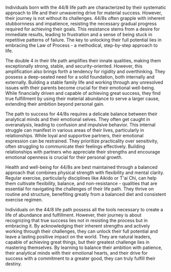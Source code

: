Individuals born with the 44/8 life path are characterized by their systematic approach to life and their unwavering drive for material success. However, their journey is not without its challenges.  44/8s often grapple with inherent stubbornness and impatience, resisting the necessary gradual progress required for achieving their goals. This resistance stems from a desire for immediate results, leading to frustration and a sense of being stuck in repetitive patterns of failure. The key to unlocking their full potential lies in embracing the Law of Process - a methodical, step-by-step approach to life. 

The double 4 in their life path amplifies their innate qualities, making them exceptionally strong, stable, and security-oriented.  However, this amplification also brings forth a tendency for rigidity and overthinking. They possess a deep-seated need for a solid foundation, both internally and externally.  Building a stable family life and working through any unresolved issues with their parents become crucial for their emotional well-being. While financially driven and capable of achieving great success, they find true fulfillment by using their material abundance to serve a larger cause, extending their ambition beyond personal gain.

The path to success for 44/8s requires a delicate balance between their analytical minds and their emotional selves. They often get caught in overanalysis, leading to confusion and impulsive behavior.  This internal struggle can manifest in various areas of their lives, particularly in relationships. While loyal and supportive partners, their emotional expression can be restrained.  They prioritize practicality over sensitivity, often struggling to communicate their feelings effectively. Building relationships with partners who appreciate their strengths and encourage emotional openness is crucial for their personal growth. 

Health and well-being for 44/8s are best maintained through a balanced approach that combines physical strength with flexibility and mental clarity. Regular exercise, particularly disciplines like Aikido or T'ai Chi, can help them cultivate flexibility, balance, and non-resistance - qualities that are essential for navigating the challenges of their life path.  They thrive on routine and structure, benefiting greatly from a balanced diet and consistent exercise regimen.

Individuals on the 44/8 life path possess all the tools necessary to create a life of abundance and fulfillment. However, their journey is about recognizing that true success lies not in resisting the process but in embracing it. By acknowledging their inherent strengths and actively working through their challenges, they can unlock their full potential and leave a lasting positive impact on the world. They are natural leaders, capable of achieving great things, but their greatest challenge lies in mastering themselves.  By learning to balance their ambition with patience, their analytical minds with their emotional hearts, and their drive for success with a commitment to a greater good, they can truly fulfill their destiny. 
